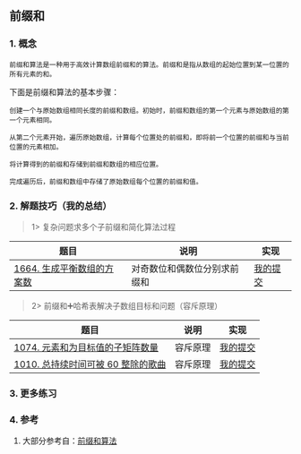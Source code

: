 ## 前缀和

### 1. 概念

    前缀和算法是一种用于高效计算数组前缀和的算法。前缀和是指从数组的起始位置到某一位置的所有元素的和。

下面是前缀和算法的基本步骤：

    创建一个与原始数组相同长度的前缀和数组。初始时，前缀和数组的第一个元素与原始数组的第一个元素相同。

    从第二个元素开始，遍历原始数组，计算每个位置处的前缀和，即将前一个位置的前缀和与当前位置的元素相加。

    将计算得到的前缀和存储到前缀和数组的相应位置。

    完成遍历后，前缀和数组中存储了原始数组每个位置的前缀和值。

### 2. 解题技巧（我的总结）

> 1> 复杂问题求多个子前缀和简化算法过程
> 
| 题目                                                                       | 说明             | 实现                                                                            |
|--------------------------------------------------------------------------|----------------|-------------------------------------------------------------------------------|
| [1664. 生成平衡数组的方案数](https://leetcode.cn/problems/ways-to-make-a-fair-array/description/) | 对奇数位和偶数位分别求前缀和 | [我的提交](https://leetcode.cn/problems/ways-to-make-a-fair-array/submissions/477957501/) |

> 2> 前缀和➕哈希表解决子数组目标和问题（容斥原理）
>
| 题目                                                                       | 说明   | 实现                                                                            |
|--------------------------------------------------------------------------|------|-------------------------------------------------------------------------------|
| [1074. 元素和为目标值的子矩阵数量](https://leetcode.cn/problems/number-of-submatrices-that-sum-to-target/description/) | 容斥原理 | [我的提交](https://leetcode.cn/problems/number-of-submatrices-that-sum-to-target/submissions/491814427/) |
| [1010. 总持续时间可被 60 整除的歌曲](https://leetcode.cn/problems/pairs-of-songs-with-total-durations-divisible-by-60/description/) | 容斥原理 | [我的提交](https://leetcode.cn/problems/pairs-of-songs-with-total-durations-divisible-by-60/submissions/491964237/) |

### 3. 更多练习


### 4. 参考
1. 大部分参考自：[前缀和算法](https://blog.csdn.net/m0_56069910/article/details/132743061) 